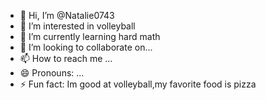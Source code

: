 - 👋 Hi, I’m @Natalie0743
- 👀 I’m interested in volleyball
- 🌱 I’m currently learning hard math
- 💞️ I’m looking to collaborate on...
- 📫 How to reach me ...
- 😄 Pronouns: ...
- ⚡ Fun fact: Im good at volleyball,my favorite food is pizza

<!---
Natalie0743/Natalie0743 is a ✨ special ✨ repository because its `README.md` (this file) appears on your GitHub profile.
You can click the Preview link to take a look at your changes.
--->
